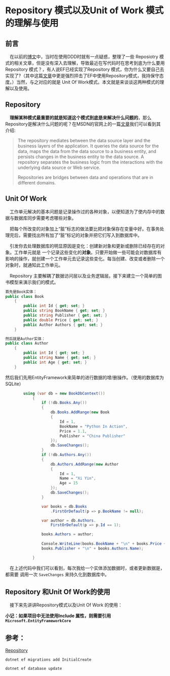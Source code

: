# Repository 模式以及Unit of Work 模式的理解与使用

## 前言

&emsp;在以前的[博文](http://www.cnblogs.com/xiyin/p/6384702.html)中，当时在使用DDD时就有一点疑惑，整理了一些 Reposiotry 模式的相关文章，但是没有深入去理解，导致最近在写代码时在思考到底为什么要用Repository 模式？，有人说EF已经实现了Repository 模式，你为什么又要自己去实现了?（其中这篇[文章](http://www.cnblogs.com/leotsai/p/entity-framework-doesnt-need-additional-repository.html)中更是强烈抨击了EF中使用Repository模式，我持保守态度。）当然，与之对应的就是 Unit Of Work模式。本文就是来谈谈这两种模式的理解以及使用。

## Repository

&emsp;**理解某种模式最重要的就是知道这个模式到底是来解决什么问题的**，那么Repository是解决什么问题的呢？在MSDN的官网上的一篇[文章](https://msdn.microsoft.com/en-us/library/ff649690.aspx)我们可以看到其介绍:

> The repository mediates between the data source layer and the business layers of the application. It queries the data source for the data, maps the data from the data source to a business entity, and persists changes in the business entity to the data source. A repository separates the business logic from the interactions with the underlying data source or Web service. 
>
> Repositories are bridges between data and operations that are in different domains. 

## Unit Of Work

&emsp;工作单元解决的基本问题是记录操作过的各种对象，以便知道为了使内存中的数据与数据库同步需要考虑哪些对象。

&emsp;把每个所改变的对象加上“脏”标志的做法要比把对象保存在变量中好。在事务处理完后，需要找出所有加了“脏”标记的对象并把它们写入到数据库中。

&emsp;引发你去处理数据库的明显原因是变化：创建新对象和更新或删除已经存在的对象。工作单元就是 一个记录这些变化的**对象**。只要开始做一些可能会对数据库有影响的操作，就创建一个工作单元去记录这些变化。每当创建、改变或者删除一个对象时，就通知此工作单元。

&emsp;Repository 主要解耦了数据访问层以及业务逻辑层。接下来建立一个简单的图书模型来演示我们的模式。

```C#
首先是Book实体：
public class Book
    {
        public int Id { get; set; }
        public string BookName { get; set; }
        public string Publisher { get; set; }
        public double Price { get; set; }
        public Author Authors { get; set; }
    }

然后就是Author实体：
public class Author
    {
        public int Id { get; set; }
        public string Name { get; set; }
        public int Age { get; set; }
    }
```

然后我们先用EntityFramework来简单的进行数据的增/删操作。（使用的数据库为SQLite）

```C#
		using (var db = new BookDbContext())
            {
                if (!db.Books.Any())
                {
                    db.Books.AddRange(new Book
                    {
                        Id = 1,
                        BookName = "Python In Action",
                        Price = 1.1,
                        Publisher = "China Publisher"
                    });
                    db.SaveChanges();
                }
                if (!db.Authors.Any())
                {
                    db.Authors.AddRange(new Author
                    {
                        Id = 1,
                        Name = "Xi Yin",
                        Age = 15
                    });
                    db.SaveChanges();
                }

                var books = db.Books
                    .FirstOrDefault(p => p.BookName != null);

                var author = db.Authors.
                    FirstOrDefault(p => p.Id == 1);

                books.Authors = author;
                
                Console.WriteLine(books.BookName + "\n" + books.Price + "\n" +
                books.Publisher + "\n" + books.Authors.Name);

            }
```

&emsp;在上述代码中我们可以看到，每次我给一个实体添加数据时，或者更新数据是，都需要 调用一次 `SaveChanges` 来持久化到数据库中。

## Repository 和Unit Of Work的使用

&emsp;接下来先讲讲Repository模式以及Unit Of Work 的使用：



**小记：如果项目中无法使用Include 属性，则需要引用 `Microsoft.EntityFrameworkCore`**



## 参考：

[Repository](https://msdn.microsoft.com/en-us/library/ff649690.aspx)



`dotnet ef migrations add InitialCreate`

`dotnet ef database update`
